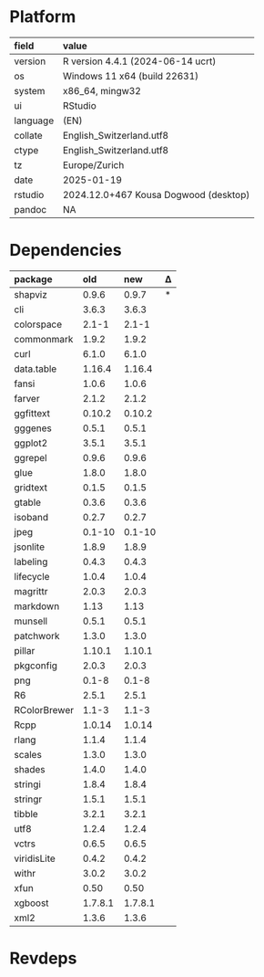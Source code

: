 # Platform

|field    |value                                 |
|:--------|:-------------------------------------|
|version  |R version 4.4.1 (2024-06-14 ucrt)     |
|os       |Windows 11 x64 (build 22631)          |
|system   |x86_64, mingw32                       |
|ui       |RStudio                               |
|language |(EN)                                  |
|collate  |English_Switzerland.utf8              |
|ctype    |English_Switzerland.utf8              |
|tz       |Europe/Zurich                         |
|date     |2025-01-19                            |
|rstudio  |2024.12.0+467 Kousa Dogwood (desktop) |
|pandoc   |NA                                    |

# Dependencies

|package      |old     |new     |Δ  |
|:------------|:-------|:-------|:--|
|shapviz      |0.9.6   |0.9.7   |*  |
|cli          |3.6.3   |3.6.3   |   |
|colorspace   |2.1-1   |2.1-1   |   |
|commonmark   |1.9.2   |1.9.2   |   |
|curl         |6.1.0   |6.1.0   |   |
|data.table   |1.16.4  |1.16.4  |   |
|fansi        |1.0.6   |1.0.6   |   |
|farver       |2.1.2   |2.1.2   |   |
|ggfittext    |0.10.2  |0.10.2  |   |
|gggenes      |0.5.1   |0.5.1   |   |
|ggplot2      |3.5.1   |3.5.1   |   |
|ggrepel      |0.9.6   |0.9.6   |   |
|glue         |1.8.0   |1.8.0   |   |
|gridtext     |0.1.5   |0.1.5   |   |
|gtable       |0.3.6   |0.3.6   |   |
|isoband      |0.2.7   |0.2.7   |   |
|jpeg         |0.1-10  |0.1-10  |   |
|jsonlite     |1.8.9   |1.8.9   |   |
|labeling     |0.4.3   |0.4.3   |   |
|lifecycle    |1.0.4   |1.0.4   |   |
|magrittr     |2.0.3   |2.0.3   |   |
|markdown     |1.13    |1.13    |   |
|munsell      |0.5.1   |0.5.1   |   |
|patchwork    |1.3.0   |1.3.0   |   |
|pillar       |1.10.1  |1.10.1  |   |
|pkgconfig    |2.0.3   |2.0.3   |   |
|png          |0.1-8   |0.1-8   |   |
|R6           |2.5.1   |2.5.1   |   |
|RColorBrewer |1.1-3   |1.1-3   |   |
|Rcpp         |1.0.14  |1.0.14  |   |
|rlang        |1.1.4   |1.1.4   |   |
|scales       |1.3.0   |1.3.0   |   |
|shades       |1.4.0   |1.4.0   |   |
|stringi      |1.8.4   |1.8.4   |   |
|stringr      |1.5.1   |1.5.1   |   |
|tibble       |3.2.1   |3.2.1   |   |
|utf8         |1.2.4   |1.2.4   |   |
|vctrs        |0.6.5   |0.6.5   |   |
|viridisLite  |0.4.2   |0.4.2   |   |
|withr        |3.0.2   |3.0.2   |   |
|xfun         |0.50    |0.50    |   |
|xgboost      |1.7.8.1 |1.7.8.1 |   |
|xml2         |1.3.6   |1.3.6   |   |

# Revdeps

